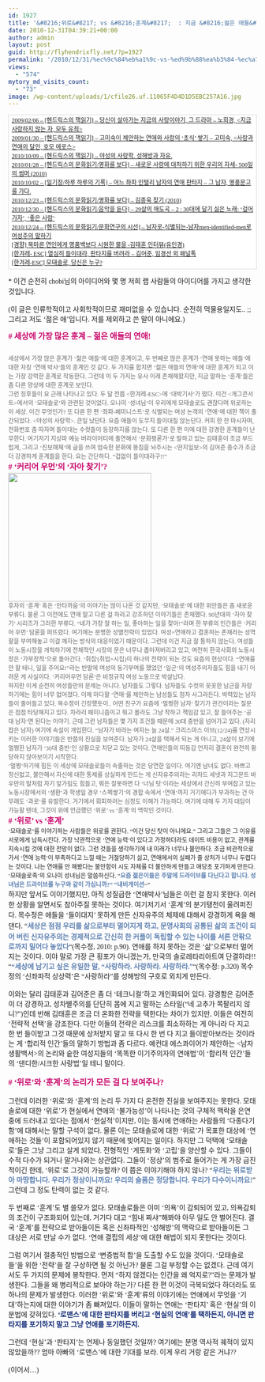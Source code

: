 ```yaml
---
id: 1927
title: '&#8216;위로&#8217; vs &#8216;훈계&#8217;  : 지금 &#8216;젊은 애들&#8217;의 연애에 대한 인류학적 탐구 &#8211; 1'
date: 2010-12-31T04:39:21+00:00
author: admin
layout: post
guid: http://flyhendrixfly.net/?p=1927
permalink: '/2010/12/31/%ec%9c%84%eb%a1%9c-vs-%ed%9b%88%ea%b3%84-%ec%a7%80%ea%b8%88-%ec%a0%8a%ec%9d%80-%ec%95%a0%eb%93%a4%ec%9d%98-%ec%97%b0%ec%95%a0%ec%97%90-%eb%8c%80%ed%95%9c-%ec%9d%b8%eb%a5%98%ed%95%99%ec%a0%81-%ed%83%90/'
views:
  - "574"
mytory_md_visits_count:
  - "73"
image: /wp-content/uploads/1/cfile26.uf.11065F4D4D1D5EBC257A16.jpg
---
```

<table width="600" bgcolor="#ffffff" style="border-collapse: collapse; color: rgb(102, 102, 102); font-family: 굴림; font-size: 12px; line-height: 1.5; " cellpadding="1" cellspacing="1">
  <tr>
    <td style="border:1px solid #dadada" width="100%" id="">
      <a href="http://flyinghendrix.tistory.com/234" target="_blank">2009/02/06 &#8211; [헨드릭스의 책읽기] &#8211; 당신이 살아가는 지금의 사랑이야기, 그 드라마 &#8211; 노희경, <지금 사랑하지 않는 자, 모두 유죄></a><br /> <a href="http://flyinghendrix.tistory.com/228" target="_blank">2009/01/30 &#8211; [헨드릭스의 책읽기] &#8211; 고미숙이 제안하는 연애와 사랑의 &#8216;초식&#8217; 쌓기 &#8211; 고미숙, <사랑과 연애의 달인, 호모 에로스></a><br /> <a href="http://flyinghendrix.tistory.com/707" target="_blank">2010/10/09 &#8211; [헨드릭스의 책읽기] &#8211; 야성의 사랑학. 성해방과 자유.</a><br /> <a href="http://flyinghendrix.tistory.com/505" target="_blank">2010/01/28 &#8211; [헨드릭스의 문화읽기/영화를 보다] &#8211; 새로운 사랑에 대처하기 위한 우리의 자세- 500일의 썸머 (2010)</a><br /> <a href="http://flyinghendrix.tistory.com/703" target="_blank">2010/10/02 &#8211; [일기장/하루 하루의 기록] &#8211; 어느 좌파 인텔리 남자의 연애 판타지 &#8211; 그 남자, 영풍문고를 가다.</a><br /> <a href="http://flyinghendrix.tistory.com/749" target="_blank">2010/12/23 &#8211; [헨드릭스의 문화읽기/영화를 보다] &#8211; 김종욱 찾기 (2010)</a><br /> <a href="http://flyinghendrix.tistory.com/756" target="_blank">2010/12/30 &#8211; [헨드릭스의 문화읽기/음악을 듣다] &#8211; 29살의 애도곡 &#8211; 2 : 30대에 달기 싫은 노래: &#8216;걸어가자&#8217;, &#8216;좋은 사람&#8217;</a><br /> <a href="http://flyinghendrix.tistory.com/752" target="_blank">2010/12/24 &#8211; [헨드릭스의 문화읽기/문화연구의 시선] &#8211; 남자로-식별되는-남자men-identified-men로 여성주의 말하기</a><br /> <a href="http://news.khan.co.kr/kh_news/khan_art_view.html?artid=201007201725365&code=900315" target="_blank" title="[http://news.khan.co.kr/kh_news/khan_art_view.html?artid=201007201725365&code=900315]로 이동합니다." id="">[경향] 목마른 연인에게 명품백보다 시원한 물을 -김태훈 인터뷰(유인경)</a><br /> <a href="http://www.hani.co.kr/arti/specialsection/esc_section/353588.html" target="_blank" title="[http://www.hani.co.kr/arti/specialsection/esc_section/353588.html]로 이동합니다.">[한겨레- ESC] 열심히 들이대라, 판타지를 버려라 &#8211; 김어준, 임경선 외 패널톡</a><br /> <a href="http://www.hani.co.kr/arti/specialsection/esc_section/443790.html" target="_blank" title="[http://www.hani.co.kr/arti/specialsection/esc_section/443790.html]로 이동합니다." id="">[한겨레-ESC] 모태솔로, 당신은 누구?</a>
    </td>
  </tr>
</table>

<font class="Apple-style-span" face="굴림"><span class="Apple-style-span" style="line-height: 1.5;">* 이건 순전히 chobi님의 아이디어와 몇 명 저희 랩 사람들의 아이디어를 가지고 생각한 것입니다.</span></font>

<div id="aeaoofnhgocdbnbeljkmbjdmhbcokfdb-mousedown">
  <font class="Apple-style-span" face="굴림"><span class="Apple-style-span" style="line-height: 1.5;"></span>(이 글은 인류학적이고 사회학적이므로 재미없을 수 있습니다. 순전히 먹물용일지도.. ;; 그리고 저도 &#8216;젊은 애&#8217;입니다. 저를 제외하고 쓴 말이 아니에요.)<br /> </font></p> 
  
  <div id="" style="color: rgb(102, 102, 102); font-family: 굴림; font-size: 12px; line-height: 1.5; ">
  </div>
  
  <div id="" style="font-family: 굴림; font-size: 12px; line-height: 1.5; ">
    <b><font class="Apple-style-span" color="#C8056A"><span style="font-size: 12pt; "># 세상에 가장 많은 훈계 &#8211; 젊은 애들의 연애!</span></font></b>
  </div>
  
  <div id="" style="color: rgb(102, 102, 102); font-family: 굴림; font-size: 12px; line-height: 1.5; ">
    <b><span style="font-size: 12pt; "><br /> </span></b>
  </div>
  
  <div id="" style="color: rgb(102, 102, 102); font-family: 굴림; font-size: 12px; line-height: 1.5; ">
    세상에서 가장 많은 훈계가 &#8216;젊은 애들&#8217;에 대한 훈계이고, 두 번째로 많은 훈계가 &#8216;연애 못하는 애들&#8217;에 대한 자칭 &#8216;연애 박사&#8217;들의 훈계인 것 같다. 두 가지를 합치면 &#8216;젊은 애들의 연애&#8217;에 대한 훈계가 되고 이는 가장 강력한 훈계로 작동한다. 그런데&nbsp;이 두 가지는 유사 이래 존재해왔지만, 지금 말하는 &#8216;훈계&#8217;들은 좀 다른 양상에 대한 훈계로 보인다.
  </div>
  
  <div id="" style="color: rgb(102, 102, 102); font-family: 굴림; font-size: 12px; line-height: 1.5; ">
  </div>
  
  <div id="" style="color: rgb(102, 102, 102); font-family: 굴림; font-size: 12px; line-height: 1.5; ">
    그런 징후들이 요 근래 나타나고 있다. 두 달 전쯤 <한겨레-ESC>에 &#8216;대박기사&#8217;가 떴다. 이건 <개그콘서트>에서의 &#8216;모태솔로&#8217;와 관련된 것이었다. 오나미 &#8216;성녀님&#8217;이 우리에게 모태솔로도 괜찮다며 위로하는 이 세상. 이건 무엇인가? 또 다른 한 편 &#8216;좌파-페미니스트&#8217;로 식별되는 여성 논객의 &#8216;연애&#8217;에 대한 책이 출간되었다. <야성의 사랑학>. 큰일 났단다. 요즘 애들이 도무지 들이대질 않는단다. 커피 한 잔 마시자며, 전화번호 좀 따자며 들이대는 수컷들이 등장하지를 않는다. 또 다른 한 편 이에 대한 강경한 훈계들이 난무한다. 여기저기 지상파 예능 버라이어티에 출연해서 &#8216;문화평론가&#8217;로 말하고 있는 김태훈이 조금 부드럽게, 그리고 &#8216;진보매체&#8217;에 글을 쓰며 엄숙한 문화에 똥침을 놔주시는 <딴지일보>의 김어준 총수가 조금 더 강경하게 훈계들을 한다. 요는 간단하다. &#8220;겁없이 들이대라구!!&#8221;
  </div>
  
  <div id="" style="color: rgb(102, 102, 102); font-family: 굴림; font-size: 12px; line-height: 1.5; ">
  </div>
  
  <div id="" style="font-family: 굴림; font-size: 12px; line-height: 1.5; ">
    <b><font class="Apple-style-span" color="#C8056A"><span style="font-size: 12pt; "># &#8216;커리어 우먼&#8217;의 &#8216;자아 찾기&#8217;?</span></font></b>
  </div>
  
  <div id="" style="color: rgb(102, 102, 102); font-family: 굴림; font-size: 12px; line-height: 1.5; ">
  </div>
  
  <div id="" style="color: rgb(102, 102, 102); font-family: 굴림; font-size: 12px; line-height: 1.5; ">
    <img src="http://submania.dothome.co.kr/wp-content/uploads/1/cfile26.uf.11065F4D4D1D5EBC257A16.jpg" class="aligncenter" width="290" height="260" alt="" filename="1287022911_00374934405_20101014.jpg" filemime="image/jpeg" />
  </div>
  
  <div id="aeaoofnhgocdbnbeljkmbjdmhbcokfdb-mousedown" style="color: rgb(102, 102, 102); font-family: 굴림; font-size: 12px; line-height: 1.5; ">
  </div>
  
  <div id="" style="color: rgb(102, 102, 102); font-family: 굴림; font-size: 12px; line-height: 1.5; ">
    후자의 &#8216;훈계&#8217; 혹은 &#8216;안타까움&#8217;의 이야기는 많이 나온 것 같지만, &#8216;모태솔로&#8217;에 대한 위안들은 좀 새로운 부류다. 물론 그 이전에도 연애 말고 다른 걸 하라고 강조하던 이야기들은 존재했다. 90년대의 &#8216;자아 찾기&#8217; 시리즈가 그러한 부류다. &#8220;네가 가장 잘 하는 일, 좋아하는 일을 찾아!&#8221;라며 한 부류의 인간들은 &#8216;커리어 우먼&#8217; 담론을 퍼뜨렸다. 여기에는 분명한 성별전략이 있었다. 여성=연애하고 결혼하는 존재라는 성역할을 부여해놓고 이걸 깨자는 방식의 대응이었기 때문이다. 그런데 이건 지금 잘 통하지 않는다. 여성들이 노동시장을 개척하기에 전체적인 시장의 문은 너무나 좁아져버리고 있고, 여전히 한국사회의 노동시장은 &#8216;가부장적&#8217;으로 돌아간다. &#8216;취집'(취업+시집)이 하나의 전략이 되는 것도 요즘의 현상이다. &#8220;연애를 안 할 테니, 일을 주어요!&#8221;라는 반발에 여성의 동기부여를 했었던 &#8216;일군&#8217;의 여성주의자들도 힘을 내기 어려운 게 사실이다. &#8216;커리어우먼 담론&#8217;은 비정규직 여성 노동으로 박살났다.
  </div>
  
  <div id="" style="color: rgb(102, 102, 102); font-family: 굴림; font-size: 12px; line-height: 1.5; ">
  </div>
  
  <div id="" style="color: rgb(102, 102, 102); font-family: 굴림; font-size: 12px; line-height: 1.5; ">
    하지만 이게 순전히 여성들만의 문제는 아니다. 남자들도 그렇다. 남자들도 수컷의 꼿꼿한 남근을 자랑하기에는 힘이 너무 없어졌다. 이제 마다할 &#8216;연애&#8217;를 제안하는 남성들도 점차 사그라든다. 박력있는 남자들이 줄어들고 있다. 목수정이 긴장했듯이.. 어떤 친구가 요즘에 &#8216;멀쩡한 남자&#8217; 찾기가 관건이라는 질문은 점점 타당해지고 있다. 차라리 페미니즘이고 뭐고 몰라도 그냥 착하고 책임감 있고, 잘 들어주는 &#8216;공대 남자&#8217;면 된다는 이야기. 근데 그런 남자들은 몇 가지 조건들 때문에 30대 중반을 넘어가고 있다. (자리잡은 남자) 여기에 속설이 개입한다. &#8220;남자가 바라는 여자는 늘 24살.&#8221; 크리스마스 이브(12/24)를 연상시키는 이러한 이야기들은 반쯤의 진실을 보여준다. 남자가 24살을 택해서 되는 게 아니고, 24살이 보기에 멀쩡한 남자가 &#8217;30대 중반&#8217;인 상황으로 치닫고 있는 것이다. 연애인들의 띠동갑 언저리 결혼이 완전히 황당하지 않아보이기 시작한다.
  </div>
  
  <div id="" style="color: rgb(102, 102, 102); font-family: 굴림; font-size: 12px; line-height: 1.5; ">
  </div>
  
  <div id="" style="color: rgb(102, 102, 102); font-family: 굴림; font-size: 12px; line-height: 1.5; ">
    &#8216;멀쩡&#8217;하기에 힘든 이 세상에 모태솔로들이 속출하는 것은 당연한 일이다. 여기엔 남녀도 없다. 바쁘고 정신없고, 불안해서 자신에 대한 통제를 상실하게 만드는 게 신자유주의라는 리차드 세넷과 지그문트 바우만의 말처럼 자기 앞가림도 힘들고, 뭐든 잘못하면 다 &#8216;너님 탓&#8217;이라는 세상에서 간신히 부여잡고 있는 노동시장에서의 &#8216;생환&#8217;과 학생일 경우 &#8216;스펙쌓기&#8217;의 경합 속에서 &#8216;연애&#8217;까지 거기에다가 부과하는 건 아무래도 &#8216;과로&#8217;를 유발한다. 거기에서 회피하려는 심정도 이해가 가능하다. 여기에 대해 두 가지 대답이 가능할 텐데, 그것이 위에 언급했던 &#8216;위로&#8217; vs &#8216;훈계&#8217;의 맥락인 것이다.
  </div>
  
  <div id="" style="color: rgb(102, 102, 102); font-family: 굴림; font-size: 12px; line-height: 1.5; ">
  </div>
  
  <div id="" style="font-family: 굴림; font-size: 12px; line-height: 1.5; ">
    <b><font class="Apple-style-span" color="#C8056A"><span style="font-size: 12pt; "># &#8216;위로&#8217; vs &#8216;훈계&#8217;</span></font></b>
  </div>
  
  <div id="" style="color: rgb(102, 102, 102); font-family: 굴림; font-size: 12px; line-height: 1.5; ">
  </div>
  
  <div id="" style="font-family: 굴림; font-size: 12px; line-height: 1.5; ">
    &#8216;모태솔로&#8217;를 이야기하는 사람들은 위로를 권한다. &#8220;이건 당신 탓이 아니에요.&#8221; 그리고 그들은 그 이유를 서로에게 납득시킨다. 가장 낙관적으로 &#8216;연애 능력&#8217;이 있다고 가정하더라도 데이트 비용이 없고, 관계를 지속시킬 것에 대한 전망이 없다. 그런 것들을 생각하기에 내 미래가 너무나 불안하다. 조금 비관적으로 가서 &#8216;연애 능력&#8217;이 부족하다고 느낄 때는 거절당하기 싫고, 연애에서의 실패가 줄 상처가 너무나 두렵다는 것이다. 나는 연애를 안 해봤다는 불안함이 시도 자체를 더 불안하게 만들고 애당초 포기하게 만든다. &#8216;모태솔로족&#8217;의 오나미 성녀님은 말씀하신다. &#8220;<font class="Apple-style-span" color="#5C7FB0"><b>요즘 젊은이들은 주말에 드라이브를 다닌다고 합니다. 성녀님은 드라이브를 누구와 같이 가십니까?&#8221; “내비게이션</b></font>~”&nbsp;
  </div>
  
  <div id="" style="font-family: 굴림; font-size: 12px; line-height: 1.5; ">
  </div>
  
  <div id="">
    <font class="Apple-style-span" face="굴림" id=""><span class="Apple-style-span" style="line-height: 1.5;" id="">하지만 앞서도 이야기했지만, 아직 성질급한 &#8216;연애박사&#8217;님들은 이런 걸 참지 못한다. 이러한 상황을 알면서도 참아주질 못하는 것이다.&nbsp;</span></font><font class="Apple-style-span" face="굴림" id=""><span class="Apple-style-span" style="line-height: 1.5;" id="">여기저기서 &#8216;훈계&#8217;의 분기탱천이 울려퍼진다. 목수정은 애들을 &#8216;들이대지&#8217; 못하게 만든 신자유주의 체제에 대해서 강경하게 욕을 해댄다. &#8220;</span><b><font class="Apple-style-span" color="#5C7FB0">세상은 점점 우리를 삶으로부터 멀어지게 하고, 문명사회의 공통된 삶의 조건이 되어 버린 신자유주의는 경제적으로 간신히 한 커플이 독립할 수 있는 나이를 서른 안팎으로까지 밀어다 놓았다</font></b>&#8220;(목수정, 2010: p.90). 연애를 하지 못하는 것은 &#8216;삶&#8217;으로부터 멀어지는 것이다. 이야 말로 가장 큰 횡포가 아니겠는가, 만국의 솔로레타리아트여 단결하라!! &#8220;<font class="Apple-style-span" color="#5C7FB0"><b>&#8220;</b></font></font><font class="Apple-style-span" face="굴림" id=""><b><font class="Apple-style-span" color="#5C7FB0">세상에 남기고 싶은 유일한 말, &#8220;사랑하라. 사랑하라. 사랑하라.&#8221;</font></b>&#8220;(목수정: p.320) 목수정의 &#8216;신좌파적 상상력&#8217;은 &#8220;사랑하라&#8221;를 성해방의 구호로 외치게 만든다.</font>
  </div>
  
  <div id="">
    <font class="Apple-style-span" face="굴림" id=""><br /> </font>
  </div>
  
  <div id="">
    <font class="Apple-style-span" face="굴림" id="">이와는 달리 김태훈과 김어준은 좀 더 &#8216;테크니컬&#8217;하고 개인화되어 있다. 강경함은 김어준이 더 강경하고, 성차별주의를 단단히 몸에 지고 말하는 스타일(&#8220;네 고추가 쪽팔리지 않니?&#8221;)인데 반해 김태훈은 조금 더 온화한 전략을 택한다는 차이가 있지만, 이들은 여전히 &#8216;전략적 선택&#8217;을 강조한다. 다만 이들의 전략은 리스크를 최소하하는 게 아니라 다 지고 한 번 들이받고 그것 때문에 상처받지 말고 또 다시 한 번 다 지고 들이받아보라는 것이라는 게 &#8216;합리적 인간&#8217;들의 말하기 방법과 좀 다르다. 예컨대 에스콰이어가 제안하는 <남자생활백서>의 논리와 숱한 여성지들의 &#8216;똑똑한 이기주의자의 연애법&#8217;이 &#8216;합리적 인간&#8217;들의 &#8216;댄디한/시크한 사랑법&#8217;일 테니 말이다.</font>
  </div>
  
  <div id="">
    <font class="Apple-style-span" face="굴림" id=""><br /> </font>
  </div>
  
  <div id="">
    <font class="Apple-style-span" face="굴림" id="" color="#C8056A"><b><span style="font-size: 12pt; "># &#8216;위로&#8217;와 &#8216;훈계&#8217;의 논리가 모든 걸 다 보여주나?</span></b></font>
  </div>
  
  <div id="">
    <font class="Apple-style-span" face="굴림" id=""><br /> </font>
  </div>
  
  <div id="">
    <font class="Apple-style-span" face="굴림" id="">그런데 이러한 &#8216;위로&#8217;와 &#8216;훈계&#8217;의 논리 두 가지 다 온전한 진실을 보여주지는 못한다. 모태솔로에 대한 &#8216;위로&#8217;가 현실에서 연애의 &#8216;불가능성&#8217;이 나타나는 것의 구체적 맥락을 은연중에 드러내고 있다는 점에서 &#8216;현실적&#8217;이지만, 이는 동시에 연애하는 사람들의 &#8216;다종다기함&#8217;에 대해서는 말할 구석이 없다. 물론 이는 모태솔로에 대한 &#8216;위로&#8217;가 목표한 대상에 &#8216;연애하는 것들&#8217;이 포함되어있지 않기 때문에 빚어지는 일이다. 하지만 그 덕택에 &#8216;모태솔로&#8217;들은 그냥 그리고 살게 되었다. 전형적인 &#8216;게토화&#8217;와 &#8216;고립&#8217;을 양산할 수 있다. 그들이 수적 다수가 되거나 말거나와는 상관없다. 그들이 &#8216;정상&#8217;의 범주로 들어가는 게 가장 급진적이긴 한데, &#8216;위로&#8217;로 그것이 가능할까? 이 쯤은 이야기해야 하지 않나? &#8220;</font><span class="Apple-style-span" style="font-family: 굴림; " id=""><b><font class="Apple-style-span" color="#5C7FB0">우리는 위로받아 마땅합니다. 우리가 정상이니까요! 우리의 슬픔은 정당합니다. 우리가 다수이니까요!</font></b>&#8221; 그런데 그 정도 탄력이 없는 것 같다.</span>
  </div>
  
  <div id="">
    <span class="Apple-style-span" style="font-family: 굴림; " id=""><br /> </span>
  </div>
  
  <div id="">
    <font class="Apple-style-span" face="굴림" id="">두 번째로 &#8216;훈계&#8217;도 별 쓸모가 없다. 모태솔로들은 이미 &#8216;의욕&#8217;이 감퇴되어 있고, 의욕감퇴의 조건이 구조화되어 있는데, 거기다 대고 &#8220;힘내 짜샤&#8221;해봐야 아무 일도 안 벌어진다. 결국 &#8216;훈계&#8217;를 전략으로 받아들이든 혹은 신좌파적인 &#8216;성해방&#8217;의 맥락으로 받아들이든 그 대상은 서로 만날 수가 없다. &#8216;연애 결핍의 세상&#8217;에 대한 해법이 되지 못한다는 것이다.</font>
  </div>
  
  <div id="">
    <font class="Apple-style-span" face="굴림" id=""><br /> </font>
  </div>
  
  <div id="">
    <font class="Apple-style-span" face="굴림" id="aeaoofnhgocdbnbeljkmbjdmhbcokfdb-mousedown">그럼 여기서 절충적인 방법으로 &#8216;변증법적 합&#8217;을 도출할 수도 있을 것이다. &#8216;모태솔로들&#8217;을 위한 &#8216;전략&#8217;을 잘 구상하면 될 것 아닌가? 물론 그걸 부정할 수는 없겠다. 근데 여기서도 두 가지의 문제에 봉착한다. 먼저 &#8220;하지 않겠다는 인간을 왜 억지로?&#8221;라는 문제가 발생한다. 그들을 왜 병리적으로 보아야 하는가? 다른 한 편 이것이 극복되었다 하더라도 또 하나의 문제가 발생한다. 이러한 &#8216;위로&#8217;와 &#8216;훈계&#8217;류의 이야기에는 연애에서 무엇을 &#8216;기대&#8217;하는지에 대한 이야기가 좀 빠져있다. 이들이 말하는 연애는 &#8216;판타지&#8217; 혹은 &#8216;현실&#8217;의 이분법에 갖혀있다. <b><font class="Apple-style-span" color="#112A75">&#8216;로맨스&#8217;에 대한 판타지를 버리고 &#8216;현실의 연애&#8217;를 택하든지, 아니면 판타지를 포기하지 말고 그냥 연애를 포기하든지.</font></b></font>
  </div>
  
  <div id="">
    <font class="Apple-style-span" face="굴림" id=""><br /> </font>
  </div>
  
  <div id="">
    <font class="Apple-style-span" face="굴림" id="">그런데 &#8216;현실&#8217;과 &#8216;판타지&#8217;는 언제나 동일했던 것일까? 여기에는 분명 역사적 궤적이 있지 않았을까?? 엄마 아빠의 &#8216;로맨스&#8217;에 대한 기대를 보라. 이게 우리 거랑 같은 거냐??</font>
  </div>
  
  <div id="">
    <font class="Apple-style-span" face="굴림" id=""><br /> </font>
  </div>
  
  <div id="aeaoofnhgocdbnbeljkmbjdmhbcokfdb-mousedown">
    <font class="Apple-style-span" face="굴림" id="">(이어서&#8230;)</font>
  </div>
</div>